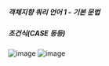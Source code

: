 ##### 객체지향 쿼리 언어 1 - 기본 문법
##### 조건식(CASE 등등)

![image](https://user-images.githubusercontent.com/40969203/106231078-2eec6d80-6234-11eb-9e2c-d8860bc73b14.png)
![image](https://user-images.githubusercontent.com/40969203/106231086-33188b00-6234-11eb-8afd-ded486b6c1d5.png)
